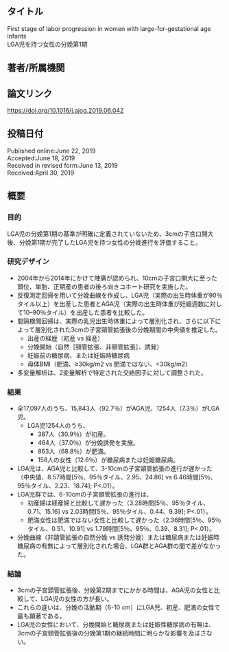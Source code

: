## タイトル
First stage of labor progression in women with large-for-gestational age infants  
LGA児を持つ女性の分娩第1期

## 著者/所属機関

## 論文リンク
https://doi.org/10.1016/j.ajog.2019.06.042

## 投稿日付
Published online:June 22, 2019  
Accepted:June 18, 2019  
Received in revised form:June 13, 2019  
Received:April 30, 2019

## 概要
### 目的
LGA児の分娩第1期の基準が明確に定義されていないため、3cmの子宮口開大後、分娩第1期が完了したLGA児を持つ女性の分娩進行を評価すること。

### 研究デザイン
* 2004年から2014年にかけて陣痛が認められ、10cmの子宮口開大に至った頭位、単胎、正期産の患者の後ろ向きコホート研究を実施した。
* 反復測定回帰を用いて分娩曲線を作成し、LGA児（実際の出生時体重が90％タイル以上）を出産した患者とAGA児（実際の出生時体重が妊娠週数に対して10–90％タイル）を出産した患者を比較した。
* 間隔検閲回帰は、実際の乳児出生時体重によって層別化され、さらに以下によって層別化された3cmの子宮頸管拡張後の分娩期間の中央値を推定した。
  * 出産の経歴（初産 vs 経産）
  * 分娩開始（自然［頸管拡張、非頸管拡張］、誘発）
  * 妊娠前の糖尿病、または妊娠時糖尿病
  * 母体BMI（肥満、≥30kg/m2 vs 肥満ではない、<30kg/m2）
* 多変量解析は、2変量解析で特定された交絡因子に対して調整された。

### 結果
* 全17,097人のうち、15,843人（92.7％）がAGA児、1254人（7.3％）がLGA児。
    * LGA児1254人のうち、
      * 387人（30.9％）が初産。
      * 464人（37.0％）が分娩誘発を実施。
      * 863人（68.8％）が肥満。
      * 158人の女性（12.6％）が糖尿病または妊娠糖尿病。
* LGA児は、AGA児と比較して、3-10cmの子宮頸管拡張の進行が遅かった（中央値、8.57時間[5％、95％タイル、2.95、24.86] vs 6.46時間[5％、95％タイル、2.23、18.74]; P<.01）。
* LGA児群では、6-10cmの子宮頸管拡張の進行は、
  * 初産婦は経産婦と比較して遅かった（3.28時間[5％、95％タイル、0.71、15.16] vs 2.03時間[5％、95％タイル、0.44、9.39]; P<.01）。
  * 肥満女性は肥満ではない女性と比較して遅かった（2.36時間[5％、95％タイル、0.51、10.91] vs 1.79時間[5％、95％、0.39、8.31]; P<.01）。
* 分娩曲線（非頸管拡張の自然分娩 vs 誘発分娩）または糖尿病または妊娠時糖尿病の有無によって層別化された場合、LGA群とAGA群の間で差がなかった。

### 結論
* 3cmの子宮頸管拡張後、分娩第2期までにかかる時間は、AGA児の女性と比較して、LGA児の女性の方が長い。
* これらの違いは、分娩の活動期（6-10 cm）にLGA児、初産、肥満の女性で最も顕著である。
* LGA児の女性において、分娩開始と糖尿病または妊娠性糖尿病の有無は、3cmの子宮頸管拡張後の分娩第1期の継続時間に明らかな影響を及ぼさない。
